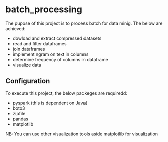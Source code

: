 # batch_processing
The pupose of this project is to process batch for data minig.
The below are achieved:
  + dowload and extract compressed datasets
  + read and filter dataframes
  + join dataframes
  + implement ngram on text in columns
  + determine frequency of columns in dataframe
  + visualize data

## Configuration
To execute this project, the below packeges are requiredd:
  + pyspark (this is dependent on Java)
  + boto3
  + zipfile
  + pandas
  + matplotlib
  
 NB: You can use other visualization tools aside matplotlib for visualization
